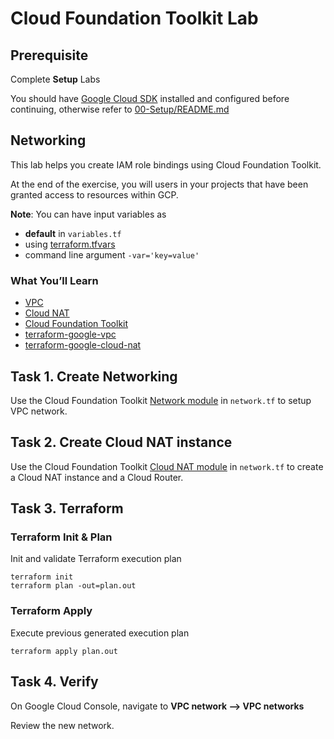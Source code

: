 
# Cloud Foundation Toolkit Lab

## Prerequisite

Complete **Setup** Labs

You should have [Google Cloud SDK](https://cloud.google.com/sdk/docs/downloads-interactive) installed and configured before continuing, otherwise refer to [00-Setup/README.md](../00-Setup/README.md)

## Networking

This lab helps you create IAM role bindings using Cloud Foundation Toolkit.

At the end of the exercise, you will users in your projects that have been granted access to resources within GCP.

**Note**: You can have input variables as

* **default** in `variables.tf`
* using [terraform.tfvars](https://www.terraform.io/docs/configuration/variables.html#variable-definitions-tfvars-files)
* command line argument `-var='key=value'`

### What You’ll Learn

* [VPC](https://cloud.google.com/vpc/docs/overview)
* [Cloud NAT](https://cloud.google.com/nat/docs/overview)
* [Cloud Foundation Toolkit](https://cloud.google.com/foundation-toolkit/)
* [terraform-google-vpc](https://github.com/terraform-google-modules/terraform-google-vpc)
* [terraform-google-cloud-nat](https://github.com/terraform-google-modules/terraform-google-vpc)


## Task 1. Create Networking

Use the Cloud Foundation Toolkit [Network module](https://github.com/terraform-google-modules/terraform-google-network) in `network.tf` to setup VPC network.

## Task 2. Create Cloud NAT instance

Use the Cloud Foundation Toolkit [Cloud NAT module](https://github.com/terraform-google-modules/terraform-google-cloud-nat) in `network.tf` to create a Cloud NAT instance and a Cloud Router.

## Task 3. Terraform

### Terraform Init & Plan

Init and validate Terraform execution plan

```
terraform init
terraform plan -out=plan.out
```

### Terraform Apply

Execute previous generated execution plan

```
terraform apply plan.out
```

## Task 4. Verify
On Google Cloud Console, navigate to **VPC network --> VPC networks**

Review the new network.
